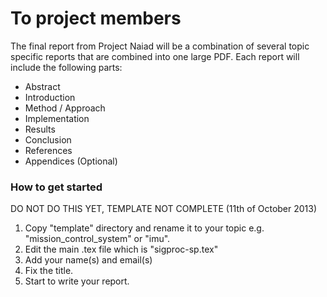 To project members
==================
The final report from Project Naiad will be a combination of several topic
specific reports that are combined into one large PDF. Each report will include
the following parts:

 * Abstract
 * Introduction
 * Method / Approach
 * Implementation
 * Results
 * Conclusion
 * References
 * Appendices (Optional)

### How to get started
DO NOT DO THIS YET, TEMPLATE NOT COMPLETE  (11th of October 2013)

 1. Copy "template" directory and rename it to your topic e.g.
"mission_control_system" or "imu".
 2. Edit the main .tex file which is "sigproc-sp.tex"
   1. Add your name(s) and email(s)
   2. Fix the title.
 3. Start to write your report.

